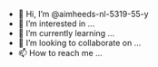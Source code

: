 - 👋 Hi, I’m @aimheeds-nl-5319-55-y
- 👀 I’m interested in ...
- 🌱 I’m currently learning ...
- 💞️ I’m looking to collaborate on ...
- 📫 How to reach me ...

<!---
aimheeds-nl-5319-55-y/aimheeds-nl-5319-55-y is a ✨ special ✨ repository because its `README.md` (this file) appears on your GitHub profile.
You can click the Preview link to take a look at your changes.
--->
